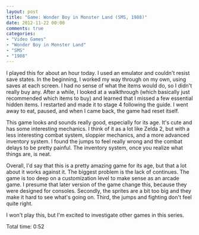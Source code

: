 ```yaml
---
layout: post
title: "Game: Wonder Boy in Monster Land (SMS, 1988)"
date: 2012-11-22 00:00
comments: true
categories:
- "Video Games"
- "Wonder Boy in Monster Land"
- "SMS"
- "1988"
---
```


I played this for about an hour today. I used an emulator and
couldn't resist save states. In the beginning, I worked my way
through on my own, using saves at each screen. I had no sense of
what the items would do, so I didn't really buy any. After a
while, I looked at a walkthrough (which basically just recommended
which items to buy) and learned that I missed a few essential
hidden items. I restarted and made it to stage 4 following the
guide. I went away to eat, paused, and when I came back, the game
had reset itself.

This game looks and sounds really good, especially for its
age. It's cute and has some interesting mechanics. I think of it
as a lot like Zelda 2, but with a less interesting combat system,
sloppier mechanics, and a more advanced inventory system. I found
the jumps to feel really wrong and the combat delays to be pretty
painful. The inventory system, once you realize what things are,
is neat.

Overall, I'd say that this is a pretty amazing game for its age,
but that a lot about it works against it. The biggest problem is
the lack of continues. The game is too deep on a customization
level to make sense as an arcade game. I presume that later
version of the game change this, because they were designed for
consoles. Secondly, the sprites are a bit too big and they make
it hard to see what's going on. Third, the jumps and fighting
don't feel quite right.

I won't play this, but I'm excited to investigate other games in
this series.

Total time: 0:52
